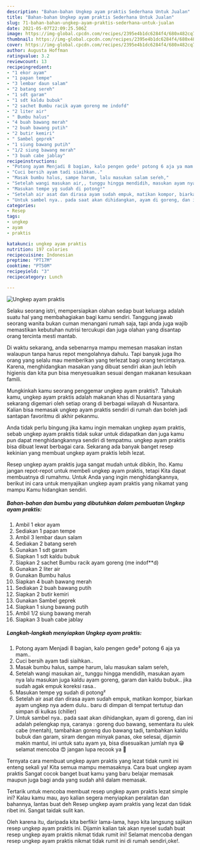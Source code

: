 ```yaml
---
description: "Bahan-bahan Ungkep ayam praktis Sederhana Untuk Jualan"
title: "Bahan-bahan Ungkep ayam praktis Sederhana Untuk Jualan"
slug: 71-bahan-bahan-ungkep-ayam-praktis-sederhana-untuk-jualan
date: 2021-05-07T22:09:25.506Z
image: https://img-global.cpcdn.com/recipes/2395e4b1dc6284f4/680x482cq70/ungkep-ayam-praktis-foto-resep-utama.jpg
thumbnail: https://img-global.cpcdn.com/recipes/2395e4b1dc6284f4/680x482cq70/ungkep-ayam-praktis-foto-resep-utama.jpg
cover: https://img-global.cpcdn.com/recipes/2395e4b1dc6284f4/680x482cq70/ungkep-ayam-praktis-foto-resep-utama.jpg
author: Augusta Hoffman
ratingvalue: 3.2
reviewcount: 13
recipeingredient:
- "1 ekor ayam"
- "1 papan tempe"
- "3 lembar daun salam"
- "2 batang sereh"
- "1 sdt garam"
- "1 sdt kaldu bubuk"
- "2 sachet Bumbu racik ayam goreng me indofd"
- "2 liter air"
- " Bumbu halus"
- "4 buah bawang merah"
- "2 buah bawang putih"
- "2 butir kemiri"
- " Sambel geprek"
- "1 siung bawang putih"
- "1/2 siung bawang merah"
- "3 buah cabe jablay"
recipeinstructions:
- "Potong ayam Menjadi 8 bagian, kalo pengen gede² potong 6 aja ya mam.."
- "Cuci bersih ayam tadi siaihkan.."
- "Masak bumbu halus, sampe harum, lalu masukan salam seŕeh,"
- "Setelah wangi masukan air,, tunggu hingga mendidih, masukan ayam nya lalu masukan juga kaldu ayam goreng, garam dan kaldu bubuk.. jika sudah agak empuk koreksi rasa.."
- "Masukan tempe yg sudah di potong²"
- "Setelah air asat dan dirasa ayam sudah empuk, matikan kompor, biarkan ayam ungkep nya adem dulu.. baru di dimpan di tempat tertutup dan simpan di kulkas (chiller)"
- "Untuk sambel nya.. pada saat akan dihidangkan, ayam di goreng, dan ini adalah pelengkap nya, caranya : goreng duo bawang, sementara itu ulek cabe (mentah), tambahkan goreng duo bawang tadi, tambahkan kaldu bubuk dan garam, siram dengan minyak panas, oke selesai, dijamin makin mantul, ini untuk satu ayam ya, bisa disesuaikan jumlah nya 😁 selamat mencoba 😍 jangan lupa recook ya 🥰"
categories:
- Resep
tags:
- ungkep
- ayam
- praktis

katakunci: ungkep ayam praktis 
nutrition: 197 calories
recipecuisine: Indonesian
preptime: "PT17M"
cooktime: "PT50M"
recipeyield: "3"
recipecategory: Lunch

---
```



![Ungkep ayam praktis](https://img-global.cpcdn.com/recipes/2395e4b1dc6284f4/680x482cq70/ungkep-ayam-praktis-foto-resep-utama.jpg)

Selaku seorang istri, mempersiapkan olahan sedap buat keluarga adalah suatu hal yang membahagiakan bagi kamu sendiri. Tanggung jawab seorang  wanita bukan cuman menangani rumah saja, tapi anda juga wajib memastikan kebutuhan nutrisi tercukupi dan juga olahan yang disantap orang tercinta mesti mantab.

Di waktu  sekarang, anda sebenarnya mampu memesan masakan instan walaupun tanpa harus repot mengolahnya dahulu. Tapi banyak juga lho orang yang selalu mau memberikan yang terlezat bagi orang tercintanya. Karena, menghidangkan masakan yang dibuat sendiri akan jauh lebih higienis dan kita pun bisa menyesuaikan sesuai dengan makanan kesukaan famili. 



Mungkinkah kamu seorang penggemar ungkep ayam praktis?. Tahukah kamu, ungkep ayam praktis adalah makanan khas di Nusantara yang sekarang digemari oleh setiap orang di berbagai wilayah di Nusantara. Kalian bisa memasak ungkep ayam praktis sendiri di rumah dan boleh jadi santapan favoritmu di akhir pekanmu.

Anda tidak perlu bingung jika kamu ingin memakan ungkep ayam praktis, sebab ungkep ayam praktis tidak sukar untuk didapatkan dan juga kamu pun dapat menghidangkannya sendiri di tempatmu. ungkep ayam praktis bisa dibuat lewat berbagai cara. Sekarang ada banyak banget resep kekinian yang membuat ungkep ayam praktis lebih lezat.

Resep ungkep ayam praktis juga sangat mudah untuk dibikin, lho. Kamu jangan repot-repot untuk membeli ungkep ayam praktis, tetapi Kita dapat membuatnya di rumahmu. Untuk Anda yang ingin menghidangkannya, berikut ini cara untuk menyajikan ungkep ayam praktis yang nikamat yang mampu Kamu hidangkan sendiri.

<!--inarticleads1-->

##### Bahan-bahan dan bumbu yang dibutuhkan dalam pembuatan Ungkep ayam praktis:

1. Ambil 1 ekor ayam
1. Sediakan 1 papan tempe
1. Ambil 3 lembar daun salam
1. Sediakan 2 batang sereh
1. Gunakan 1 sdt garam
1. Siapkan 1 sdt kaldu bubuk
1. Siapkan 2 sachet Bumbu racik ayam goreng (me indof**d)
1. Gunakan 2 liter air
1. Gunakan  Bumbu halus
1. Siapkan 4 buah bawang merah
1. Sediakan 2 buah bawang putih
1. Siapkan 2 butir kemiri
1. Gunakan  Sambel geprek
1. Siapkan 1 siung bawang putih
1. Ambil 1/2 siung bawang merah
1. Siapkan 3 buah cabe jablay




<!--inarticleads2-->

##### Langkah-langkah menyiapkan Ungkep ayam praktis:

1. Potong ayam Menjadi 8 bagian, kalo pengen gede² potong 6 aja ya mam..
1. Cuci bersih ayam tadi siaihkan..
1. Masak bumbu halus, sampe harum, lalu masukan salam seŕeh,
1. Setelah wangi masukan air,, tunggu hingga mendidih, masukan ayam nya lalu masukan juga kaldu ayam goreng, garam dan kaldu bubuk.. jika sudah agak empuk koreksi rasa..
1. Masukan tempe yg sudah di potong²
1. Setelah air asat dan dirasa ayam sudah empuk, matikan kompor, biarkan ayam ungkep nya adem dulu.. baru di dimpan di tempat tertutup dan simpan di kulkas (chiller)
1. Untuk sambel nya.. pada saat akan dihidangkan, ayam di goreng, dan ini adalah pelengkap nya, caranya : goreng duo bawang, sementara itu ulek cabe (mentah), tambahkan goreng duo bawang tadi, tambahkan kaldu bubuk dan garam, siram dengan minyak panas, oke selesai, dijamin makin mantul, ini untuk satu ayam ya, bisa disesuaikan jumlah nya 😁 selamat mencoba 😍 jangan lupa recook ya 🥰




Ternyata cara membuat ungkep ayam praktis yang lezat tidak rumit ini enteng sekali ya! Kita semua mampu memasaknya. Cara buat ungkep ayam praktis Sangat cocok banget buat kamu yang baru belajar memasak maupun juga bagi anda yang sudah ahli dalam memasak.

Tertarik untuk mencoba membuat resep ungkep ayam praktis lezat simple ini? Kalau kamu mau, ayo kalian segera menyiapkan peralatan dan bahannya, lantas buat deh Resep ungkep ayam praktis yang lezat dan tidak ribet ini. Sangat taidak sulit kan. 

Oleh karena itu, daripada kita berfikir lama-lama, hayo kita langsung sajikan resep ungkep ayam praktis ini. Dijamin kalian tak akan nyesel sudah buat resep ungkep ayam praktis nikmat tidak rumit ini! Selamat mencoba dengan resep ungkep ayam praktis nikmat tidak rumit ini di rumah sendiri,oke!.

